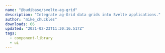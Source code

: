 ```yaml
---
name: "@budibase/svelte-ag-grid"
description: "Integrate ag-Grid data grids into Svelte applications."
author: "mike_chuckles"
downloads: 66
updated: "2021-02-23T11:30:16.517Z"
tags: 
  - component-library
  - ui
---
```


